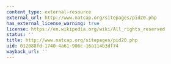 ```yaml
---
content_type: external-resource
external_url: http://www.natcap.org/sitepages/pid20.php
has_external_license_warning: true
license: https://en.wikipedia.org/wiki/All_rights_reserved
status: ''
title: http://www.natcap.org/sitepages/pid20.php
uid: 012088fd-1740-4a61-906c-16a114b3df74
wayback_url: ''
---
```

